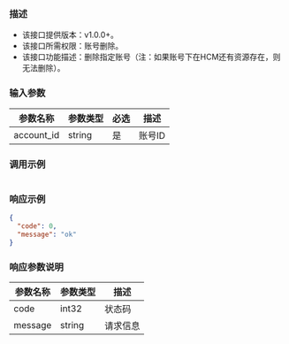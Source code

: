 ### 描述

- 该接口提供版本：v1.0.0+。
- 该接口所需权限：账号删除。
- 该接口功能描述：删除指定账号（注：如果账号下在HCM还有资源存在，则无法删除）。

### 输入参数

| 参数名称       | 参数类型   | 必选  | 描述   |
|------------|--------|-----|------|
| account_id | string | 是   | 账号ID |

### 调用示例

```json

```

### 响应示例

```json
{
  "code": 0,
  "message": "ok"
}
```

### 响应参数说明

| 参数名称    | 参数类型   | 描述   |
|---------|--------|------|
| code    | int32  | 状态码  |
| message | string | 请求信息 |
